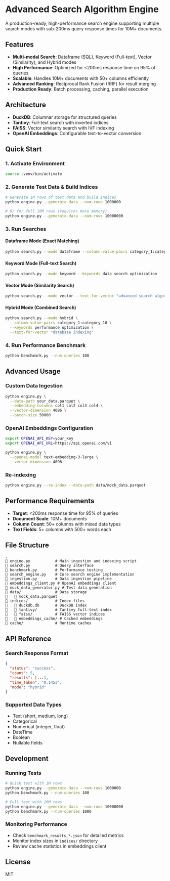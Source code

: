 # Advanced Search Algorithm Engine

A production-ready, high-performance search engine supporting multiple search modes with sub-200ms query response times for 10M+ documents.

## Features

- **Multi-modal Search**: Dataframe (SQL), Keyword (Full-text), Vector (Similarity), and Hybrid modes
- **High Performance**: Optimized for <200ms response time on 95% of queries
- **Scalable**: Handles 10M+ documents with 50+ columns efficiently
- **Advanced Ranking**: Reciprocal Rank Fusion (RRF) for result merging
- **Production Ready**: Batch processing, caching, parallel execution

## Architecture

- **DuckDB**: Columnar storage for structured queries
- **Tantivy**: Full-text search with inverted indices
- **FAISS**: Vector similarity search with IVF indexing
- **OpenAI Embeddings**: Configurable text-to-vector conversion

## Quick Start

### 1. Activate Environment
```bash
source .venv/bin/activate
```

### 2. Generate Test Data & Build Indices
```bash
# Generate 1M rows of test data and build indices
python engine.py --generate-data --num-rows 1000000

# Or for full 10M rows (requires more memory)
python engine.py --generate-data --num-rows 10000000
```

### 3. Run Searches

#### Dataframe Mode (Exact Matching)
```bash
python search.py --mode dataframe --column-value-pairs category_1:category_5 integer_1:100
```

#### Keyword Mode (Full-text Search)
```bash
python search.py --mode keyword --keywords data search optimization
```

#### Vector Mode (Similarity Search)
```bash
python search.py --mode vector --text-for-vector "advanced search algorithms"
```

#### Hybrid Mode (Combined Search)
```bash
python search.py --mode hybrid \
  --column-value-pairs category_1:category_10 \
  --keywords performance optimization \
  --text-for-vector "database indexing"
```

### 4. Run Performance Benchmark
```bash
python benchmark.py --num-queries 100
```

## Advanced Usage

### Custom Data Ingestion
```bash
python engine.py \
  --data-path your_data.parquet \
  --embedding-columns col1 col2 col3 col4 \
  --vector-dimension 4096 \
  --batch-size 50000
```

### OpenAI Embeddings Configuration
```bash
export OPENAI_API_KEY=your_key
export OPENAI_API_URL=https://api.openai.com/v1

python engine.py \
  --openai-model text-embedding-3-large \
  --vector-dimension 4096
```

### Re-indexing
```bash
python engine.py --re-index --data-path data/mock_data.parquet
```

## Performance Requirements

- **Target**: <200ms response time for 95% of queries
- **Document Scale**: 10M+ documents
- **Column Count**: 50+ columns with mixed data types
- **Text Fields**: 5+ columns with 500+ words each

## File Structure

```
.
   engine.py           # Main ingestion and indexing script
   search.py           # Query interface
   benchmark.py        # Performance testing
   search_engine.py    # Core search engine implementation
   ingestion.py        # Data ingestion pipeline
   embeddings_client.py # OpenAI embeddings client
   mock_data_generator.py # Test data generation
   data/               # Data storage
      mock_data.parquet
   indices/            # Index files
      duckdb.db       # DuckDB index
      tantivy/        # Tantivy full-text index
      faiss/          # FAISS vector indices
      embeddings_cache/ # Cached embeddings
   cache/              # Runtime caches
```

## API Reference

### Search Response Format
```json
{
  "status": "success",
  "count": 5,
  "results": [...],
  "time_taken": "0.145s",
  "mode": "hybrid"
}
```

### Supported Data Types
- Text (short, medium, long)
- Categorical
- Numerical (integer, float)
- DateTime
- Boolean
- Nullable fields

## Development

### Running Tests
```bash
# Quick test with 1M rows
python engine.py --generate-data --num-rows 1000000
python benchmark.py --num-queries 100

# Full test with 10M rows
python engine.py --generate-data --num-rows 10000000
python benchmark.py --num-queries 1000
```

### Monitoring Performance
- Check `benchmark_results_*.json` for detailed metrics
- Monitor index sizes in `indices/` directory
- Review cache statistics in embeddings client

## License

MIT